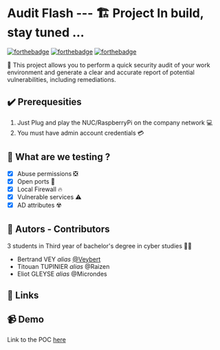 # Audit Flash --- 🏗️ Project In build, stay tuned ...

[![forthebadge](https://forthebadge.com/images/badges/made-with-python.svg)](https://forthebadge.com) [![forthebadge](https://forthebadge.com/images/badges/powered-by-coffee.svg)](https://forthebadge.com) [![forthebadge](https://forthebadge.com/images/badges/works-on-my-machine.svg)](https://forthebadge.com)

📌 This project allows you to perform a quick security audit of your work environment and generate a clear and accurate report of potential vulnerabilities, including remediations.

## ✔️ Prerequesities
1. Just Plug and play the NUC/RaspberryPi on the company network 💻
2. You must have admin account credentials 💳

## 🧪 What are we testing ?
- [x] Abuse permissions ❎
- [x] Open ports 🚪
- [x] Local Firewall 🔥
- [x] Vulnerable services ⚠️
- [x] AD attributes ☢️

## 🤝 Autors - Contributors
3 students in Third year of bachelor's degree in cyber studies 👨‍🎓
- Bertrand VEY _alias_ [@Veybert](https://github.com/Veybert)
- Titouan TUPINIER _alias_ @Raizen
- Eliot GLEYSE _alias_ @Microndes

## 🔗 Links

## 📹 Demo
Link to the POC [here]()
